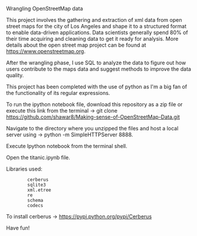 Wrangling OpenStreetMap data

This project involves the gathering and extraction of xml data from open street maps for the city of Los Angeles and shape it to a structured format to enable data-driven applications. Data scientists generally spend 80% of their time acquiring and cleaning data to get it ready for analysis. More details about the open street map project can be found at https://www.openstreetmap.org.

After the wrangling phase, I use SQL to analyze the data to figure out how users contribute to the maps data and suggest methods to improve the data quality.

This project has been completed with the use of python as I'm a big fan of the functionality of its regular expressions.

To run the ipython notebook file, download this repository as a zip file or execute this link from the terminal -> git clone https://github.com/shawar8/Making-sense-of-OpenStreetMap-Data.git

Navigate to the directory where you unzipped the files and host a local server using -> python -m SimpleHTTPServer 8888. 

Execute Ipython notebook from the terminal shell. 

Open the titanic.ipynb file. 

Libraries used:
		
			cerberus
			sqlite3
			xml.etree
			re
			schema
			codecs

To install cerberus -> https://pypi.python.org/pypi/Cerberus

Have fun!